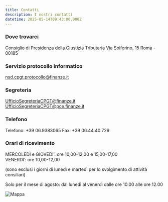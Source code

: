 ```yaml
---
title: Contatti
description: I nostri contatti
datetime: 2025-05-14T09:43:00.000Z
---
```

### Dove trovarci

Consiglio di Presidenza della Giustizia Tributaria
Via Solferino, 15
Roma - 00185

### Servizio protocollo informatico

[nsd.cpgt.protocollo@finanze.it](mailto:nsd.cpgt.protocollo@finanze.it)

[](mailto:nsd.cpgt.protocollo@finanze.it)

### Segreteria

[UfficioSegreteriaCPGT@finanze.it](mailto:UfficioSegreteriaCPGT@finanze.it)\
[UfficioSegreteriaCPGT@pce.finanze.it](mailto:UfficioSegreteriaCPGT@pce.finanze.it)

[](mailto:UfficioSegreteriaCPGT@pce.finanze.it)[](mailto:UfficioSegreteriaCPGT@finanze.it)[](mailto:nsd.cpgt.protocollo@finanze.it)

### [](mailto:nsd.cpgt.protocollo@finanze.it)Telefono[](mailto:nsd.cpgt.protocollo@finanze.it)

[](mailto:nsd.cpgt.protocollo@finanze.it)Telefono: +39 06.9383065
Fax: +39 06.44.40.729

### Orari di ricevimento

MERCOLEDÌ e GIOVEDI’: ore 10,00-12,00 e 15,00-17,00 \
VENERDI’: ore 10,00-12,00

(sono esclusi i giorni di lunedì e martedì per lo svolgimento di attività consiliari)

Solo per il mese di agosto: dal lunedì al venerdì dalle ore 10.00 alle ore 12.00

![Mappa](/assets/mappa.png "Mappa")
